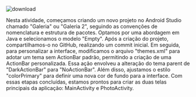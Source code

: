 ![download](https://github.com/Ilhe8l/APP-Galeria/assets/101971954/abc67d3a-6b13-4bd6-8af3-621c757e71a2)

Nesta atividade, começamos criando um novo projeto no Android Studio chamado "Galeria" ou "Galeria 2", seguindo as convenções de nomenclatura e estrutura de pacotes. Optamos por uma abordagem em Java e selecionamos o modelo "Empty". Após a criação do projeto, compartilhamos-o no GitHub, realizando um commit inicial. Em seguida, para personalizar a interface, modificamos o arquivo "themes.xml" para adotar um tema sem ActionBar padrão, permitindo a criação de uma ActionBar personalizada. Essa ação envolveu a alteração do tema parent de "DarkActionBar" para "NoActionBar". Além disso, ajustamos o estilo "colorPrimary" para definir uma nova cor de fundo para a interface. Com essas etapas concluídas, estamos prontos para criar as duas telas principais da aplicação: MainActivity e PhotoActivity.
